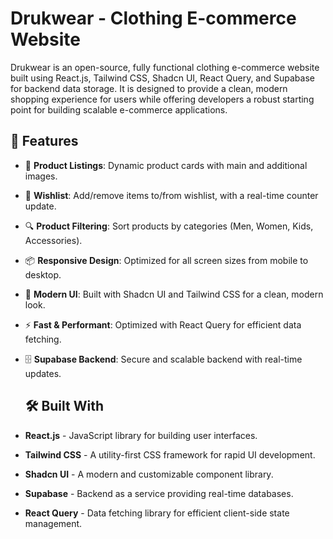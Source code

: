 # Drukwear - Clothing E-commerce Website

Drukwear is an open-source, fully functional clothing e-commerce website built using React.js, Tailwind CSS, Shadcn UI, React Query, and Supabase for backend data storage. It is designed to provide a clean, modern shopping experience for users while offering developers a robust starting point for building scalable e-commerce applications.

## 🌟 Features

- 🛒 **Product Listings**: Dynamic product cards with main and additional images.
- 💖 **Wishlist**: Add/remove items to/from wishlist, with a real-time counter update.
- 🔍 **Product Filtering**: Sort products by categories (Men, Women, Kids, Accessories).
- 📦 **Responsive Design**: Optimized for all screen sizes from mobile to desktop.
- 🎨 **Modern UI**: Built with Shadcn UI and Tailwind CSS for a clean, modern look.
- ⚡ **Fast & Performant**: Optimized with React Query for efficient data fetching.
- 🗄️ **Supabase Backend**: Secure and scalable backend with real-time updates.

  ## 🛠️ Built With

- **React.js** - JavaScript library for building user interfaces.
- **Tailwind CSS** - A utility-first CSS framework for rapid UI development.
- **Shadcn UI** - A modern and customizable component library.
- **Supabase** - Backend as a service providing real-time databases.
- **React Query** - Data fetching library for efficient client-side state management.

